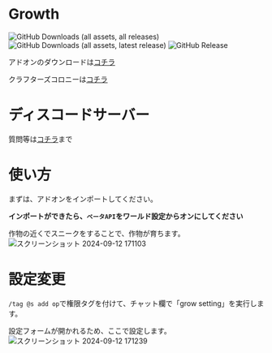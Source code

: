# Growth

![GitHub Downloads (all assets, all releases)](https://img.shields.io/github/downloads/Naru8521/Growth/total) ![GitHub Downloads (all assets, latest release)](https://img.shields.io/github/downloads/Naru8521/Growth/latest/total?color=green) ![GitHub Release](https://img.shields.io/github/v/release/Naru8521/Growth)

アドオンのダウンロードは[コチラ](https://github.com/Naru8521/Growth/releases)

クラフターズコロニーは[コチラ](https://minecraft-mcworld.com/95845/)

# ディスコードサーバー
質問等は[コチラ](https://discord.com/invite/Mfn8HRhUfm)まで

# 使い方
まずは、アドオンをインポートしてください。

__インポートができたら、``ベータAPI``をワールド設定からオンにしてください__

作物の近くでスニークをすることで、作物が育ちます。
![スクリーンショット 2024-09-12 171103](https://github.com/user-attachments/assets/e14dc7c9-a289-4e30-b498-11ad75c7d00c)

# 設定変更
``/tag @s add op``で権限タグを付けて、チャット欄で「grow setting」を実行します。

設定フォームが開かれるため、ここで設定します。
![スクリーンショット 2024-09-12 171239](https://github.com/user-attachments/assets/5aa6e86a-9b5f-4472-b313-016d2c0a4509)
